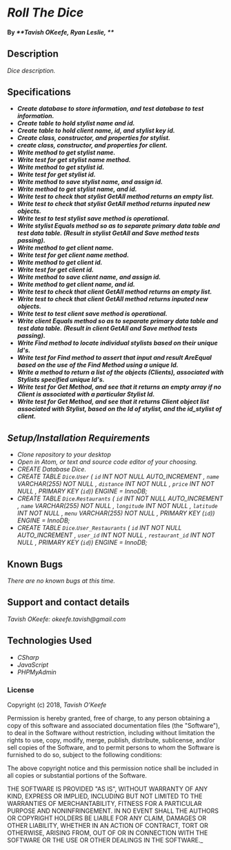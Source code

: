 # _Roll The Dice_

#### By _**Tavish OKeefe, Ryan Leslie, **_

## Description

_Dice description._

## Specifications
* _**Create database to store information, and test database to test information.**_
* _**Create table to hold stylist name and id.**_
* _**Create table to hold client name, id, and stylist key id.**_
* _**Create class, constructor, and properties for stylist.**_
* _**create class, constructor, and properties for client.**_
* _**Write method to get stylist name.**_
* _**Write test for get stylist name method.**_
* _**Write method to get stylist id.**_
* _**Write test for get stylist id.**_
* _**Write method to save stylist name, and assign id.**_
* _**Write method to get stylist name, and id.**_
* _**Write test to check that stylist GetAll method returns an empty list.**_
* _**Write test to check that stylist GetAll method returns inputed new objects.**_
* _**Write test to test stylist save method is operational.**_
* _**Write stylist Equals method so as to separate primary data table and test data table. (Result in stylist GetAll and Save method tests passing).**_
* _**Write method to get client name.**_
* _**Write test for get client name method.**_
* _**Write method to get client id.**_
* _**Write test for get client id.**_
* _**Write method to save client name, and assign id.**_
* _**Write method to get client name, and id.**_
* _**Write test to check that client GetAll method returns an empty list.**_
* _**Write test to check that client GetAll method returns inputed new objects.**_
* _**Write test to test client save method is operational.**_
* _**Write client Equals method so as to separate primary data table and test data table. (Result in client GetAll and Save method tests passing).**_
* _**Write Find method to locate individual stylists based on their unique Id's.**_
* _**Write test for Find method to assert that input and result AreEqual based on the use of the Find Method using a unique Id.**_
* _**Write a method to return a list of the objects (Clients), associated with Stylists specified unique Id's.**_
* _**Write test for Get Method, and see that it returns an empty array if no Client is associated with a particular Stylist Id.**_
* _**Write test for Get Method, and see that it returns Client object list associated with Stylist, based on the Id of stylist, and the id_stylist of client.**_



## _Setup/Installation Requirements_

* _Clone repository to your desktop_
* _Open in Atom, or text and source code editor of your choosing._
* _CREATE Database Dice._
* _CREATE TABLE `Dice`.`User` ( `id` INT NOT NULL AUTO_INCREMENT , `name` VARCHAR(255) NOT NULL , `distance` INT NOT NULL , `price` INT NOT NULL , PRIMARY KEY (`id`)) ENGINE = InnoDB;_
* _CREATE TABLE `Dice`.`Restaurants` ( `id` INT NOT NULL AUTO_INCREMENT , `name` VARCHAR(255) NOT NULL , `longitude` INT NOT NULL , `latitude` INT NOT NULL , `menu` VARCHAR(255) NOT NULL , PRIMARY KEY (`id`)) ENGINE = InnoDB;_
* _CREATE TABLE `Dice`.`User_Restaurants` ( `id` INT NOT NULL AUTO_INCREMENT , `user_id` INT NOT NULL , `restaurant_id` INT NOT NULL , PRIMARY KEY (`id`)) ENGINE = InnoDB;_



## Known Bugs

_There are no known bugs at this time._

## Support and contact details

_Tavish OKeefe: okeefe.tavish@gmail.com_

## Technologies Used

* _CSharp_
* _JavaScript_
* _PHPMyAdmin_

### License

Copyright (c) 2018, _Tavish O'Keefe_  

Permission is hereby granted, free of charge, to any person obtaining a copy
of this software and associated documentation files (the "Software"), to deal
in the Software without restriction, including without limitation the rights
to use, copy, modify, merge, publish, distribute, sublicense, and/or sell
copies of the Software, and to permit persons to whom the Software is
furnished to do so, subject to the following conditions:  

The above copyright notice and this permission notice shall be included in all copies or substantial portions of the Software.

THE SOFTWARE IS PROVIDED "AS IS", WITHOUT WARRANTY OF ANY KIND, EXPRESS OR
IMPLIED, INCLUDING BUT NOT LIMITED TO THE WARRANTIES OF MERCHANTABILITY,
FITNESS FOR A PARTICULAR PURPOSE AND NONINFRINGEMENT. IN NO EVENT SHALL THE
AUTHORS OR COPYRIGHT HOLDERS BE LIABLE FOR ANY CLAIM, DAMAGES OR OTHER
LIABILITY, WHETHER IN AN ACTION OF CONTRACT, TORT OR OTHERWISE, ARISING FROM,
OUT OF OR IN CONNECTION WITH THE SOFTWARE OR THE USE OR OTHER DEALINGS IN THE
SOFTWARE._
